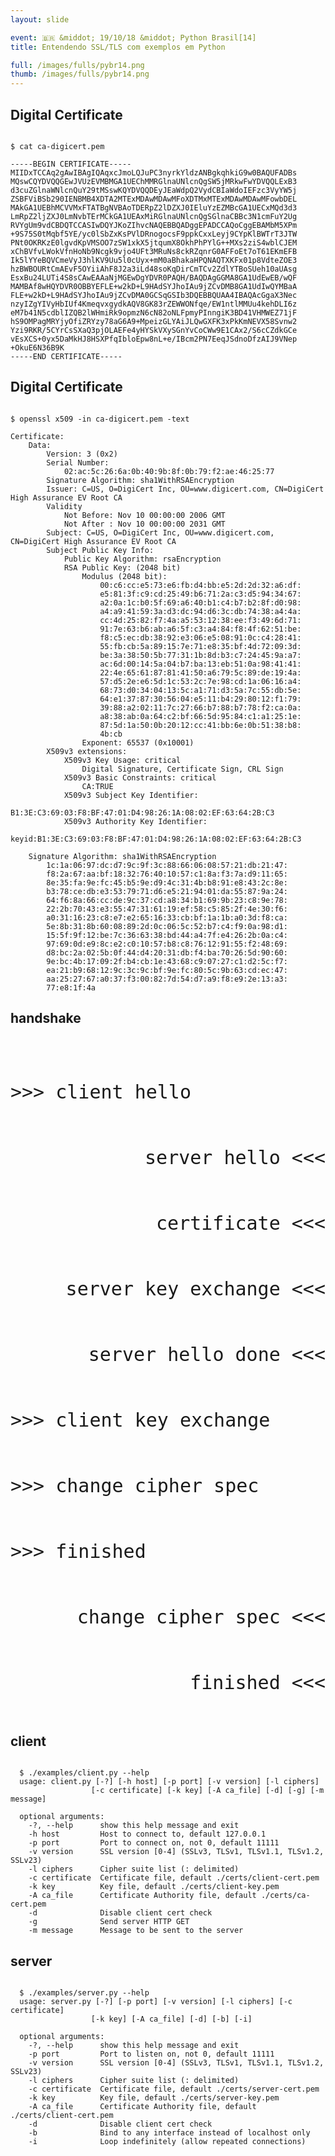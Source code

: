 ```yaml
---
layout: slide

event: 🇧🇷 &middot; 19/10/18 &middot; Python Brasil[14]
title: Entendendo SSL/TLS com exemplos em Python

full: /images/fulls/pybr14.png
thumb: /images/fulls/pybr14.png
---
```


<section data-markdown><script type="text/template">
  {% include img.html src="logos/pybr14.svg" width="25%" %}

  ## {{ page.title }}

  <br>

  19 de Outubro de 2018
</script></section>

<section data-markdown data-transition="none"><script type="text/template">
  ## Quem sou eu?

  <div class="row">
    <div class="column">
      {% include img.html src="logos/avatar.png" width="90%" %}
    </div>
    <div class="column">
      <br><br><br><br>
      <h3>Moisés Guimarães</h3>
      <ul>
        <li>Software engineer&nbsp;&nbsp;&nbsp;&nbsp;&nbsp;&nbsp;&nbsp;&nbsp;&nbsp;&nbsp;&nbsp;&nbsp;&nbsp;&nbsp;&nbsp;</li>
        <li>Infosec specialist</li>
      </ul>
    </div>
  </div>
</script></section>
<!--
<section data-markdown data-transition="none"><script type="text/template">
  ## Who am I ?

  <div class="row">
    <div class="column">
      {% include img.html src="logos/avatulhu.png" width="90%" %}
    </div>
    <div class="column">
      <br><br><br><br>
      <h3>Moisés Guimarães</h3>
      <ul>
        <li>Software engineer&nbsp;&nbsp;&nbsp;&nbsp;&nbsp;&nbsp;&nbsp;&nbsp;&nbsp;&nbsp;&nbsp;&nbsp;&nbsp;&nbsp;&nbsp;</li>
        <li>Infosec specialist</li>
        <li>And many other things <font color="#00CC00">(;,;)</font></li>
      </ul>
    </div>
  </div>
</script></section>
-->
<section data-markdown data-transition="none"><script type="text/template">
  ## Where am I from ?

  <div class="row">
    <div class="column">
      {% include img.html src="logos/jampa.png" width="90%" %}
    </div>
    <div class="column">
      <br><br><br><br>
      <h2>🇧🇷 Brasil</h2>
      <h3>João Pessoa - PB</h3>
    </div>
  </div>
</script></section>
<!--
<section data-markdown data-transition="none"><script type="text/template">
  ## Where am I from ?

  <div class="row">
    <div class="column">
      {% include img.html src="logos/jampa-centro.png" width="90%" %}
    </div>
    <div class="column">
      <br><br><br><br>
      <h2>🇧🇷 Brasil</h2>
      <h3>João Pessoa - PB</h3>
    </div>
  </div>
</script></section>

<section data-markdown data-transition="none"><script type="text/template">
  ## Where am I from ?

  <div class="row">
    <div class="column">
      {% include img.html src="logos/jampa-praia.png" width="90%" %}
    </div>
    <div class="column">
      <br><br><br><br>
      <h2>🇧🇷 Brasil</h2>
      <h3>João Pessoa - PB</h3>
    </div>
  </div>
</script></section>
-->
<section data-markdown data-background-image="{{ "/images/bg/segredo.jpg" | prepend: site.baseurl }}"><script type="text/template">
  #### why are secrets important?
</script></section>

<section data-markdown data-background-image="{{ "/images/bg/ancient.png" | prepend: site.baseurl }}"><script type="text/template">
  #### in the beginning
</script></section>

<section data-markdown data-background-image="{{ "/images/bg/citala.png" | prepend: site.baseurl }}"><script type="text/template">
  #### transposition
</script></section>

<section data-markdown data-background-image="{{ "/images/bg/caesar.jpg" | prepend: site.baseurl }}"><script type="text/template">
  #### substitution
</script></section>

<section data-markdown data-background-image="{{ "/images/bg/keyboard.jpg" | prepend: site.baseurl }}"><script type="text/template">
  #### nowadays
</script></section>

<section data-markdown><script type="text/template">
  <img class="plain" width=25% src={{ "/images/logos/whats.png" | prepend: site.baseurl }}>

  Messages you send to this chat and calls

  are now secured with end-to-end encryption.
</script></section>

<section data-markdown><script type="text/template">
  <img class="plain" width=25% src={{ "/images/icons/column.png" | prepend: site.baseurl }}>
  <img class="plain" width=25% src={{ "/images/icons/column.png" | prepend: site.baseurl }}>
  <img class="plain" width=25% src={{ "/images/icons/column.png" | prepend: site.baseurl }}>

  # Pillars of safe communication
</script></section>

<section data-markdown><script type="text/template">
  # Confidentiality

  <img class="plain" width=75% src={{ "/images/crypt/abc/confidencialidade.png" | prepend: site.baseurl }}>

  protects against unauthorized access
  
</script></section>

<section data-markdown><script type="text/template">
  # Integrity

  <img class="plain" width=95% src={{ "/images/crypt/abc/integridade.png" | prepend: site.baseurl }}>

  ensures that the message has not been changed
</script></section>

<section data-markdown><script type="text/template">
  # Authenticity

  <img class="plain" width=50% src={{ "/images/crypt/abc/autenticidade.png" | prepend: site.baseurl }}>

  verifies the sender's identity
</script></section>

<section data-markdown><script type="text/template">
  <img class="plain" width=45% src={{ "/images/icons/algorithm.png" | prepend: site.baseurl }}>

  # Cryptographic Algorithms
</script></section>

<section data-markdown><script type="text/template">
  # Symmetric Key
  
  <img class="plain" width=90% src="{{ "/images/crypt/symmetric/6.png" | prepend: site.baseurl }}">
</script></section>

<section data-markdown><script type="text/template">
  # Asymmetric Key
  
  <img class="plain" width=90% src="{{ "/images/crypt/asymmetric/encrypt6.png" | prepend: site.baseurl }}">
</script></section>

<section data-markdown><script type="text/template">
  # Asymmetric Key
  
  <img class="plain" width=90% src="{{ "/images/crypt/asymmetric/sign6.png" | prepend: site.baseurl }}">
</script></section>

<section data-markdown><script type="text/template">
  # Hash Functions
  
  <img class="plain" width=90% src="{{ "/images/crypt/hash/3.png" | prepend: site.baseurl }}">
</script></section>

<section data-markdown><script type="text/template">
  # Certificates

  <img class="plain" width=100% src={{ "/images/crypt/certificates/certchain.png" | prepend: site.baseurl }}>

</script></section>

<section>
<h2>Digital Certificate</h2>

<pre><code class="shell" data-trim data-noescape>
$ cat ca-digicert.pem

-----BEGIN CERTIFICATE-----
MIIDxTCCAq2gAwIBAgIQAqxcJmoLQJuPC3nyrkYldzANBgkqhkiG9w0BAQUFADBs
MQswCQYDVQQGEwJVUzEVMBMGA1UEChMMRGlnaUNlcnQgSW5jMRkwFwYDVQQLExB3
d3cuZGlnaWNlcnQuY29tMSswKQYDVQQDEyJEaWdpQ2VydCBIaWdoIEFzc3VyYW5j
ZSBFViBSb290IENBMB4XDTA2MTExMDAwMDAwMFoXDTMxMTExMDAwMDAwMFowbDEL
MAkGA1UEBhMCVVMxFTATBgNVBAoTDERpZ2lDZXJ0IEluYzEZMBcGA1UECxMQd3d3
LmRpZ2ljZXJ0LmNvbTErMCkGA1UEAxMiRGlnaUNlcnQgSGlnaCBBc3N1cmFuY2Ug
RVYgUm9vdCBDQTCCASIwDQYJKoZIhvcNAQEBBQADggEPADCCAQoCggEBAMbM5XPm
+9S75S0tMqbf5YE/yc0lSbZxKsPVlDRnogocsF9ppkCxxLeyj9CYpKlBWTrT3JTW
PNt0OKRKzE0lgvdKpVMSOO7zSW1xkX5jtqumX8OkhPhPYlG++MXs2ziS4wblCJEM
xChBVfvLWokVfnHoNb9Ncgk9vjo4UFt3MRuNs8ckRZqnrG0AFFoEt7oT61EKmEFB
Ik5lYYeBQVCmeVyJ3hlKV9Uu5l0cUyx+mM0aBhakaHPQNAQTXKFx01p8VdteZOE3
hzBWBOURtCmAEvF5OYiiAhF8J2a3iLd48soKqDirCmTCv2ZdlYTBoSUeh10aUAsg
EsxBu24LUTi4S8sCAwEAAaNjMGEwDgYDVR0PAQH/BAQDAgGGMA8GA1UdEwEB/wQF
MAMBAf8wHQYDVR0OBBYEFLE+w2kD+L9HAdSYJhoIAu9jZCvDMB8GA1UdIwQYMBaA
FLE+w2kD+L9HAdSYJhoIAu9jZCvDMA0GCSqGSIb3DQEBBQUAA4IBAQAcGgaX3Nec
nzyIZgYIVyHbIUf4KmeqvxgydkAQV8GK83rZEWWONfqe/EW1ntlMMUu4kehDLI6z
eM7b41N5cdblIZQB2lWHmiRk9opmzN6cN82oNLFpmyPInngiK3BD41VHMWEZ71jF
hS9OMPagMRYjyOfiZRYzy78aG6A9+MpeizGLYAiJLQwGXFK3xPkKmNEVX58Svnw2
Yzi9RKR/5CYrCsSXaQ3pjOLAEFe4yHYSkVXySGnYvCoCWw9E1CAx2/S6cCZdkGCe
vEsXCS+0yx5DaMkHJ8HSXPfqIbloEpw8nL+e/IBcm2PN7EeqJSdnoDfzAIJ9VNep
+OkuE6N36B9K
-----END CERTIFICATE-----
</code></pre>
</section>

<section>
<h2>Digital Certificate</h2>

<pre><code class="shell" data-trim data-noescape>
$ openssl x509 -in ca-digicert.pem -text

Certificate:
    Data:
        Version: 3 (0x2)
        Serial Number:
            02:ac:5c:26:6a:0b:40:9b:8f:0b:79:f2:ae:46:25:77
        Signature Algorithm: sha1WithRSAEncryption
        Issuer: C=US, O=DigiCert Inc, OU=www.digicert.com, CN=DigiCert High Assurance EV Root CA
        Validity
            Not Before: Nov 10 00:00:00 2006 GMT
            Not After : Nov 10 00:00:00 2031 GMT
        Subject: C=US, O=DigiCert Inc, OU=www.digicert.com, CN=DigiCert High Assurance EV Root CA
        Subject Public Key Info:
            Public Key Algorithm: rsaEncryption
            RSA Public Key: (2048 bit)
                Modulus (2048 bit):
                    00:c6:cc:e5:73:e6:fb:d4:bb:e5:2d:2d:32:a6:df:
                    e5:81:3f:c9:cd:25:49:b6:71:2a:c3:d5:94:34:67:
                    a2:0a:1c:b0:5f:69:a6:40:b1:c4:b7:b2:8f:d0:98:
                    a4:a9:41:59:3a:d3:dc:94:d6:3c:db:74:38:a4:4a:
                    cc:4d:25:82:f7:4a:a5:53:12:38:ee:f3:49:6d:71:
                    91:7e:63:b6:ab:a6:5f:c3:a4:84:f8:4f:62:51:be:
                    f8:c5:ec:db:38:92:e3:06:e5:08:91:0c:c4:28:41:
                    55:fb:cb:5a:89:15:7e:71:e8:35:bf:4d:72:09:3d:
                    be:3a:38:50:5b:77:31:1b:8d:b3:c7:24:45:9a:a7:
                    ac:6d:00:14:5a:04:b7:ba:13:eb:51:0a:98:41:41:
                    22:4e:65:61:87:81:41:50:a6:79:5c:89:de:19:4a:
                    57:d5:2e:e6:5d:1c:53:2c:7e:98:cd:1a:06:16:a4:
                    68:73:d0:34:04:13:5c:a1:71:d3:5a:7c:55:db:5e:
                    64:e1:37:87:30:56:04:e5:11:b4:29:80:12:f1:79:
                    39:88:a2:02:11:7c:27:66:b7:88:b7:78:f2:ca:0a:
                    a8:38:ab:0a:64:c2:bf:66:5d:95:84:c1:a1:25:1e:
                    87:5d:1a:50:0b:20:12:cc:41:bb:6e:0b:51:38:b8:
                    4b:cb
                Exponent: 65537 (0x10001)
        X509v3 extensions:
            X509v3 Key Usage: critical
                Digital Signature, Certificate Sign, CRL Sign
            X509v3 Basic Constraints: critical
                CA:TRUE
            X509v3 Subject Key Identifier:
                B1:3E:C3:69:03:F8:BF:47:01:D4:98:26:1A:08:02:EF:63:64:2B:C3
            X509v3 Authority Key Identifier:
                keyid:B1:3E:C3:69:03:F8:BF:47:01:D4:98:26:1A:08:02:EF:63:64:2B:C3

    Signature Algorithm: sha1WithRSAEncryption
        1c:1a:06:97:dc:d7:9c:9f:3c:88:66:06:08:57:21:db:21:47:
        f8:2a:67:aa:bf:18:32:76:40:10:57:c1:8a:f3:7a:d9:11:65:
        8e:35:fa:9e:fc:45:b5:9e:d9:4c:31:4b:b8:91:e8:43:2c:8e:
        b3:78:ce:db:e3:53:79:71:d6:e5:21:94:01:da:55:87:9a:24:
        64:f6:8a:66:cc:de:9c:37:cd:a8:34:b1:69:9b:23:c8:9e:78:
        22:2b:70:43:e3:55:47:31:61:19:ef:58:c5:85:2f:4e:30:f6:
        a0:31:16:23:c8:e7:e2:65:16:33:cb:bf:1a:1b:a0:3d:f8:ca:
        5e:8b:31:8b:60:08:89:2d:0c:06:5c:52:b7:c4:f9:0a:98:d1:
        15:5f:9f:12:be:7c:36:63:38:bd:44:a4:7f:e4:26:2b:0a:c4:
        97:69:0d:e9:8c:e2:c0:10:57:b8:c8:76:12:91:55:f2:48:69:
        d8:bc:2a:02:5b:0f:44:d4:20:31:db:f4:ba:70:26:5d:90:60:
        9e:bc:4b:17:09:2f:b4:cb:1e:43:68:c9:07:27:c1:d2:5c:f7:
        ea:21:b9:68:12:9c:3c:9c:bf:9e:fc:80:5c:9b:63:cd:ec:47:
        aa:25:27:67:a0:37:f3:00:82:7d:54:d7:a9:f8:e9:2e:13:a3:
        77:e8:1f:4a
</code></pre>
</section>


<section data-markdown><script type="text/template">
  # SSL / TLS timeline

  <table>
      <tr style="color:gray;">
        <td>-</td>
        <td>SSL 1.0</td>
        <td>Netscape</td>
      </tr>
      <tr style="color:red;">
        <td>1995</td>
        <td>SSL 2.0</td>
        <td>Netscape</td>
      </tr>

      <tr style="color:red;">
        <td>1997</td>
        <td>SSL 3.0</td>
        <td>Netscape</td>
      </tr>
      <tr style="color:orange;">
        <td>1999</td>
        <td>TLS 1.0</td>
        <td>RFC 2246</td>
      </tr>
      <tr style="color:green;">
        <td>2006</td>
        <td>TLS 1.1</td>
        <td>RFC 4346</td>
      </tr>
      <tr style="color:green;">
        <td>2008</td>
        <td>TLS 1.2</td>
        <td>RFC 5246</td>
      </tr>
      <tr style="color:blue;">
        <td>2018</td>
        <td>TLS 1.3</td>
        <td>draft</td>
      </tr>
  </table>
</script></section>

<section>
<h1>handshake</h1>

<pre><code class="text" data-trim data-noescape style="font-size: 30px;">
  <div style="text-align:left;">>>> client hello</div>
  <div style="text-align:right;">server hello <<<</div>
  <div style="text-align:right;">certificate <<<</div>
  <div style="text-align:right;">server key exchange <<<</div>
  <div style="text-align:right;">server hello done <<<</div>
  <div style="text-align:left;">>>> client key exchange</div>
  <div style="text-align:left;">>>> change cipher spec</div>
  <div style="text-align:left;">>>> finished</div>
  <div style="text-align:right;">change cipher spec <<<</div>
  <div style="text-align:right;">finished <<<</div>
</code></pre>

</section>

<section>
<h1>client</h1>

<pre><code class="shell" data-trim data-noescape>
  $ ./examples/client.py --help
  usage: client.py [-?] [-h host] [-p port] [-v version] [-l ciphers]
                  [-c certificate] [-k key] [-A ca_file] [-d] [-g] [-m message]

  optional arguments:
    -?, --help      show this help message and exit
    -h host         Host to connect to, default 127.0.0.1
    -p port         Port to connect on, not 0, default 11111
    -v version      SSL version [0-4] (SSLv3, TLSv1, TLSv1.1, TLSv1.2, SSLv23)
    -l ciphers      Cipher suite list (: delimited)
    -c certificate  Certificate file, default ./certs/client-cert.pem
    -k key          Key file, default ./certs/client-key.pem
    -A ca_file      Certificate Authority file, default ./certs/ca-cert.pem
    -d              Disable client cert check
    -g              Send server HTTP GET
    -m message      Message to be sent to the server
</code></pre>

</section>

<section>
<h1>server</h1>

<pre><code class="shell" data-trim data-noescape>
  $ ./examples/server.py --help
  usage: server.py [-?] [-p port] [-v version] [-l ciphers] [-c certificate]
                  [-k key] [-A ca_file] [-d] [-b] [-i]

  optional arguments:
    -?, --help      show this help message and exit
    -p port         Port to listen on, not 0, default 11111
    -v version      SSL version [0-4] (SSLv3, TLSv1, TLSv1.1, TLSv1.2, SSLv23)
    -l ciphers      Cipher suite list (: delimited)
    -c certificate  Certificate file, default ./certs/server-cert.pem
    -k key          Key file, default ./certs/server-key.pem
    -A ca_file      Certificate Authority file, default ./certs/client-cert.pem
    -d              Disable client cert check
    -b              Bind to any interface instead of localhost only
    -i              Loop indefinitely (allow repeated connections)
</code></pre>

</section>

<section data-markdown><script type="text/template">

# demo time

<img class="plain" width=100% src={{ "/images/logos/wireshark.png" | prepend: site.baseurl }}>

</script></section>

<section data-markdown><script type="text/template">

<img src="http://api.qrserver.com/v1/create-qr-code/?color=000000&amp;bgcolor=FFFFFF&amp;data=http%3A%2F%2Fmguimaraes.org%2Ftalks%2Fevents%2Fpyconua-2018-04&amp;qzone=1&amp;margin=0&amp;size=200x200&amp;ecc=L" alt="qr code" />

## Moisés Guimarães de Medeiros
### [{{ site.email }}](mailto:{{ site.email }})
### [{{ site.url }}]({{ site.url }})
### @moisesguimaraes
slides at {{ site.baseurl | prepend: site.url }}

</script></section>

